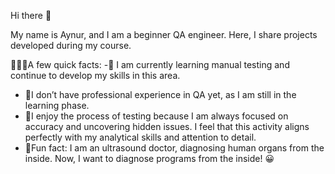 Hi there 👋

My name is Aynur, and I am a beginner QA engineer. Here, I share projects developed during my course.

👩🏻‍💻A few quick facts:
-📖 I am currently learning manual testing and continue to develop my skills in this area.
- 📖I don’t have professional experience in QA yet, as I am still in the learning phase.
- 📖I enjoy the process of testing because I am always focused on accuracy and uncovering hidden issues. I feel that this activity aligns perfectly with my analytical skills and attention to detail.
- 📖Fun fact: I am an ultrasound doctor, diagnosing human organs from the inside. Now, I want to diagnose programs from the inside! 😀
